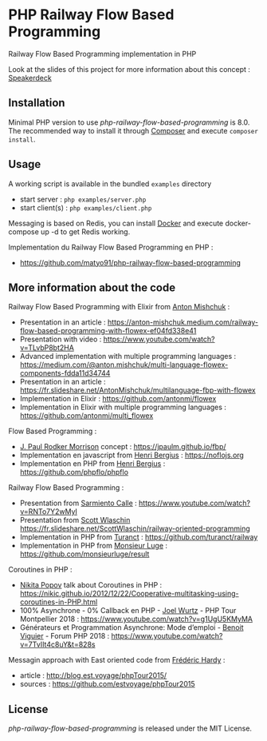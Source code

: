# PHP Railway Flow Based Programming

Railway Flow Based Programming implementation in PHP

Look at the slides of this project for more information about this concept : [Speakerdeck](https://speakerdeck.com/matyo91/php-railway-flow-based-programming)

## Installation

Minimal PHP version to use *php-railway-flow-based-programming* is 8.0.  
The recommended way to install it through [Composer](http://getcomposer.org/) and execute `composer install`.

## Usage

A working script is available in the bundled `examples` directory
- start server : `php examples/server.php`
- start client(s) : `php examples/client.php`

Messaging is based on Redis, you can install [Docker](https://www.docker.com/) and execute docker-compose up -d to get Redis working.

Implementation du Railway Flow Based Programming en PHP :
- https://github.com/matyo91/php-railway-flow-based-programming

## More information about the code

Railway Flow Based Programming with Elixir from [Anton Mishchuk](https://twitter.com/anton_mishchuk) :
- Presentation in an article : https://anton-mishchuk.medium.com/railway-flow-based-programming-with-flowex-ef04fd338e41
- Presentation with video : https://www.youtube.com/watch?v=TLvbP8bt2HA
- Advanced implementation with multiple programming languages : https://medium.com/@anton.mishchuk/multi-language-flowex-components-fdda11d34744
- Presentation in an article : https://fr.slideshare.net/AntonMishchuk/multilanguage-fbp-with-flowex
- Implementation in Elixir : https://github.com/antonmi/flowex
- Implementation in Elixir with multiple programming languages : https://github.com/antonmi/multi_flowex

Flow Based Programming :
- [J. Paul Rodker Morrison](https://jpaulm.github.io) concept : https://jpaulm.github.io/fbp/
- Implementation en javascript from [Henri Bergius](https://github.com/bergie) : https://noflojs.org
- Implementation en PHP from [Henri Bergius](https://github.com/bergie) : https://github.com/phpflo/phpflo

Railway Flow Based Programming :
- Presentation from [Sarmiento Calle](https://twitter.com/rrramiro) : https://www.youtube.com/watch?v=RNTo7Y2wMyI
- Presentation from [Scott Wlaschin](https://fr.slideshare.net/scottwlaschin) https://fr.slideshare.net/ScottWlaschin/railway-oriented-programming
- Implementation in PHP from [Turanct](https://github.com/turanct) : https://github.com/turanct/railway
- Implementation in PHP from [Monsieur Luge](https://github.com/monsieurluge) : https://github.com/monsieurluge/result

Coroutines in PHP :
- [Nikita Popov](https://github.com/nikic) talk about Coroutines in PHP : https://nikic.github.io/2012/12/22/Cooperative-multitasking-using-coroutines-in-PHP.html
- 100% Asynchrone - 0% Callback en PHP - [Joel Wurtz](https://jolicode.com/equipe/joel-wurtz) - PHP Tour Montpellier 2018 : https://www.youtube.com/watch?v=g1UgU5KMyMA
- Générateurs et Programmation Asynchrone: Mode d’emploi - [Benoit Viguier](https://twitter.com/b_viguier) - Forum PHP 2018 : https://www.youtube.com/watch?v=7TvIIt4c8uY&t=828s

Messagin approach with East oriented code from [Frédéric Hardy](https://twitter.com/mageekguy) :
- article : http://blog.est.voyage/phpTour2015/
- sources : https://github.com/estvoyage/phpTour2015

## License

*php-railway-flow-based-programming* is released under the MIT License.